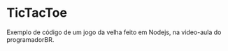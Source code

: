 # TicTacToe

Exemplo de código de um jogo da velha feito em Nodejs, na video-aula do programadorBR.
